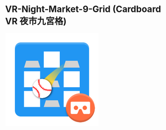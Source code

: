 # VR-Night-Market-9-Grid (Cardboard VR 夜市九宮格)

<a href="./Assets/Project/Textures/icon.png" target="_blank"><img src="./Assets/Project/Textures/icon.png" width="300" style="text-align: center;"></a>



